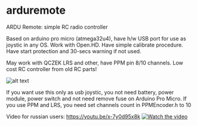 # arduremote
ARDU Remote: simple RC radio controller

Based on arduino pro micro (atmega32u4), have h/w USB port for use as joystic in any OS.
Work with Open.HD.
Have simple calibrate procedure.
Have start protection and 30-secs warning if not used.

May work with QCZEK LRS and other, have PPM pin 8/10 channels.
Low cost RC controller from old RC parts!

![alt text](https://github.com/whoim2/arduremote/blob/master/sheme.bmp?raw=true)

If you want use this only as usb joystic, you not need battery, power module, power switch and not need remove fuse on Arduino Pro Micro.
If you use PPM and LRS, you need set channels count in PPMEncoder.h to 10


Video for russian users: https://youtu.be/x-7y0d95x8k
[![Watch the video](https://github.com/whoim2/arduremote/blob/master/photo_title.jpg?raw=true)](https://youtu.be/x-7y0d95x8k)
